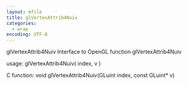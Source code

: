 ```yaml
---
layout: mfile
title: glVertexAttrib4Nuiv
categories:
  - wrap
encoding: UTF-8
---
```


glVertexAttrib4Nuiv  Interface to OpenGL function glVertexAttrib4Nuiv

usage:  glVertexAttrib4Nuiv( index, v )

C function:  void glVertexAttrib4Nuiv(GLuint index, const GLuint\* v)